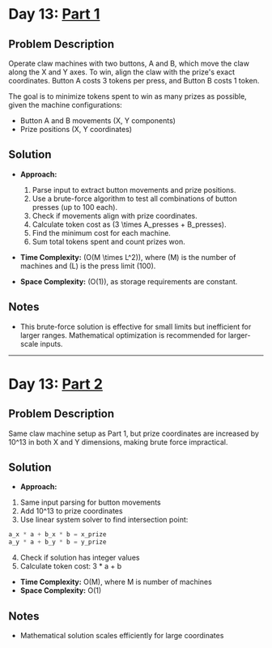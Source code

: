 # Day 13: [Part 1](https://adventofcode.com/2024/day/13)

## Problem Description

Operate claw machines with two buttons, A and B, which move the claw along the X and Y axes. To win, align the claw with the prize's exact coordinates. Button A costs 3 tokens per press, and Button B costs 1 token.

The goal is to minimize tokens spent to win as many prizes as possible, given the machine configurations:

- Button A and B movements (X, Y components)
- Prize positions (X, Y coordinates)

## Solution

- **Approach:**
  1. Parse input to extract button movements and prize positions.
  2. Use a brute-force algorithm to test all combinations of button presses (up to 100 each).
  3. Check if movements align with prize coordinates.
  4. Calculate token cost as \(3 \times A\_presses + B\_presses\).
  5. Find the minimum cost for each machine.
  6. Sum total tokens spent and count prizes won.

- **Time Complexity:** \(O(M \times L^2)\), where \(M\) is the number of machines and \(L\) is the press limit (100).
- **Space Complexity:** \(O(1)\), as storage requirements are constant.

## Notes

- This brute-force solution is effective for small limits but inefficient for larger ranges. Mathematical optimization is recommended for larger-scale inputs.

---

# Day 13: [Part 2](https://adventofcode.com/2024/day/13)

## Problem Description
Same claw machine setup as Part 1, but prize coordinates are increased by 10^13 in both X and Y dimensions, making brute force impractical.

## Solution
- **Approach:**
1. Same input parsing for button movements
2. Add 10^13 to prize coordinates
3. Use linear system solver to find intersection point:
  ```python
  a_x * a + b_x * b = x_prize
  a_y * a + b_y * b = y_prize
  ```
4. Check if solution has integer values
5. Calculate token cost: 3 * a + b

- **Time Complexity:** O(M), where M is number of machines
- **Space Complexity:**  O(1)

## Notes

- Mathematical solution scales efficiently for large coordinates
